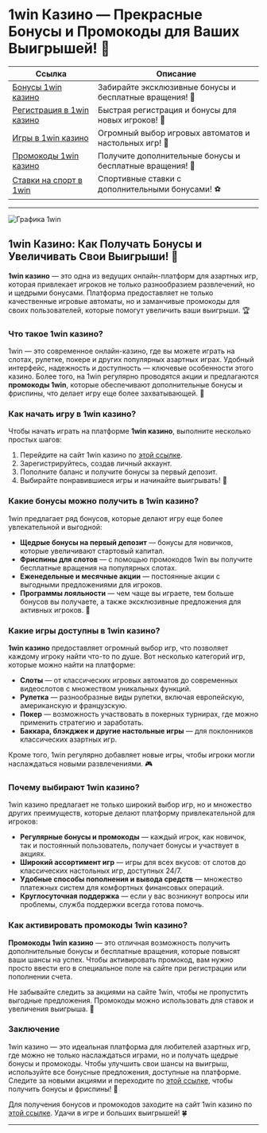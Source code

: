 # 1win Казино — Прекрасные Бонусы и Промокоды для Ваших Выигрышей! 🎰

| **Ссылка**                                | **Описание**             |
|-------------------------------------------|--------------------------|
| [Бонусы 1win казино](https://1wsrbi.win/casino/list?open=register&sub1=gh) | Забирайте эксклюзивные бонусы и бесплатные вращения! 🎉 |
| [Регистрация в 1win казино](https://1wsrbi.win/casino/list?open=register&sub1=gh) | Быстрая регистрация и бонусы для новых игроков! 🚀 |
| [Игры в 1win казино](https://1wsrbi.win/casino/list?open=register&sub1=gh)    | Огромный выбор игровых автоматов и настольных игр! 🎲 |
| [Промокоды 1win казино](https://1wsrbi.win/casino/list?open=register&sub1=gh) | Получите дополнительные бонусы и бесплатные вращения! 💸 |
| [Ставки на спорт в 1win](https://1wsrbi.win/casino/list?open=register&sub1=gh) | Спортивные ставки с дополнительными бонусами! ⚽ |

---

![Графика 1win](https://i.imgur.com/zCgNrqx.jpeg)

## 1win Казино: Как Получать Бонусы и Увеличивать Свои Выигрыши! 🎉

**1win казино** — это одна из ведущих онлайн-платформ для азартных игр, которая привлекает игроков не только разнообразием развлечений, но и щедрыми бонусами. Платформа предоставляет не только качественные игровые автоматы, но и заманчивые промокоды для своих пользователей, которые помогут увеличить ваши выигрыши. 🏆

### Что такое 1win казино?

1win — это современное онлайн-казино, где вы можете играть на слотах, рулетке, покере и других популярных азартных играх. Удобный интерфейс, надежность и доступность — ключевые особенности этого казино. Более того, на 1win регулярно проводятся акции и предлагаются **промокоды 1win**, которые обеспечивают дополнительные бонусы и фриспины, что делает игру еще более захватывающей. 🎰

### Как начать игру в 1win казино?

Чтобы начать играть на платформе **1win казино**, выполните несколько простых шагов:

1. Перейдите на сайт 1win казино по [этой ссылке](https://1wsrbi.win/casino/list?open=register&sub1=gh).
2. Зарегистрируйтесь, создав личный аккаунт.
3. Пополните баланс и получите бонусы за первый депозит.
4. Выбирайте понравившиеся игры и начинайте выигрывать! 🎲

### Какие бонусы можно получить в 1win казино?

1win предлагает ряд бонусов, которые делают игру еще более увлекательной и выгодной:

- **Щедрые бонусы на первый депозит** — бонусы для новичков, которые увеличивают стартовый капитал.
- **Фриспины для слотов** — с помощью промокодов 1win вы получите бесплатные вращения на популярных слотах.
- **Еженедельные и месячные акции** — постоянные акции с выгодными предложениями для игроков.
- **Программы лояльности** — чем чаще вы играете, тем больше бонусов вы получаете, а также эксклюзивные предложения для активных игроков. 💸

### Какие игры доступны в 1win казино?

**1win казино** предоставляет огромный выбор игр, что позволяет каждому игроку найти что-то по душе. Вот несколько категорий игр, которые можно найти на платформе:

- **Слоты** — от классических игровых автоматов до современных видеослотов с множеством уникальных функций.
- **Рулетка** — разнообразные виды рулетки, включая европейскую, американскую и французскую.
- **Покер** — возможность участвовать в покерных турнирах, где можно применить стратегию и заработать.
- **Баккара, блэкджек и другие настольные игры** — для поклонников классических азартных игр.

Кроме того, 1win регулярно добавляет новые игры, чтобы игроки могли наслаждаться новыми развлечениями. 🎮

### Почему выбирают 1win казино?

1win казино предлагает не только широкий выбор игр, но и множество других преимуществ, которые делают платформу привлекательной для игроков:

- **Регулярные бонусы и промокоды** — каждый игрок, как новичок, так и постоянный пользователь, получает бонусы и участвует в акциях.
- **Широкий ассортимент игр** — игры для всех вкусов: от слотов до классических настольных игр, доступных 24/7.
- **Удобные способы пополнения и вывода средств** — множество платежных систем для комфортных финансовых операций.
- **Круглосуточная поддержка** — если у вас возникнут вопросы или проблемы, служба поддержки всегда готова помочь.

### Как активировать промокоды 1win казино?

**Промокоды 1win казино** — это отличная возможность получить дополнительные бонусы и бесплатные вращения, которые повысят ваши шансы на успех. Чтобы активировать промокод, вам нужно просто ввести его в специальное поле на сайте при регистрации или пополнении счета.

Не забывайте следить за акциями на сайте 1win, чтобы не пропустить выгодные предложения. Промокоды можно использовать для ставок и увеличения выигрыша. 🤑

### Заключение

1win казино — это идеальная платформа для любителей азартных игр, где можно не только наслаждаться играми, но и получать щедрые бонусы и промокоды. Чтобы улучшить свои шансы на выигрыш, используйте все бонусные предложения, доступные на платформе. Следите за новыми акциями и переходите по [этой ссылке](https://1wsrbi.win/casino/list?open=register&sub1=gh), чтобы получить бонусы и фриспины! 🎉

Для получения бонусов и промокодов заходите на сайт 1win казино по [этой ссылке](https://1wsrbi.win/casino/list?open=register&sub1=gh). Удачи в игре и больших выигрышей! 🍀

---

